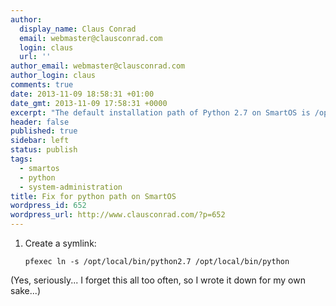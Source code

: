 ```yaml
---
author:
  display_name: Claus Conrad
  email: webmaster@clausconrad.com
  login: claus
  url: ''
author_email: webmaster@clausconrad.com
author_login: claus
comments: true
date: 2013-11-09 18:58:31 +01:00
date_gmt: 2013-11-09 17:58:31 +0000
excerpt: "The default installation path of Python 2.7 on SmartOS is /opt/local/bin/python2.7, let's make this easier:"
header: false
published: true
sidebar: left
status: publish
tags:
  - smartos
  - python
  - system-administration
title: Fix for python path on SmartOS
wordpress_id: 652
wordpress_url: http://www.clausconrad.com/?p=652
---
```

1. Create a symlink:
   
   ```shell
   pfexec ln -s /opt/local/bin/python2.7 /opt/local/bin/python
   ```

(Yes, seriously... I forget this all too often, so I wrote it down for my own sake...)

